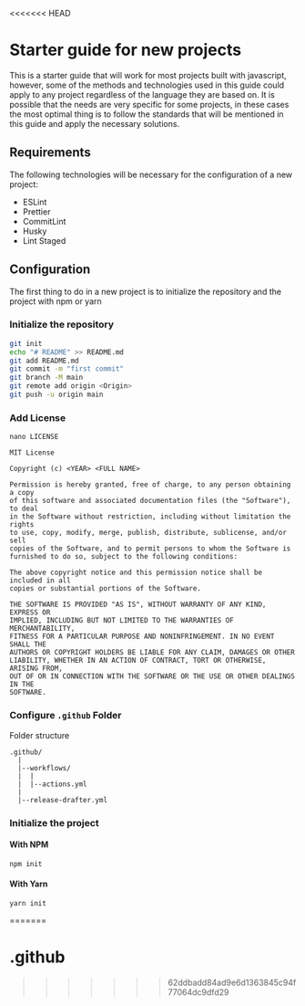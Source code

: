 <<<<<<< HEAD
# Starter guide for new projects

This is a starter guide that will work for most projects built with javascript, however, some of the methods and technologies used in this guide could apply to any project regardless of the language they are based on. It is possible that the needs are very specific for some projects, in these cases the most optimal thing is to follow the standards that will be mentioned in this guide and apply the necessary solutions.

## Requirements

The following technologies will be necessary for the configuration of a new project:

- ESLint
- Prettier
- CommitLint
- Husky
- Lint Staged

## Configuration

The first thing to do in a new project is to initialize the repository and the project with npm or yarn

### Initialize the repository

```bash
git init
echo "# README" >> README.md
git add README.md
git commit -m "first commit"
git branch -M main
git remote add origin <Origin>
git push -u origin main
```

### Add License

`nano LICENSE`

```
MIT License

Copyright (c) <YEAR> <FULL NAME>

Permission is hereby granted, free of charge, to any person obtaining a copy
of this software and associated documentation files (the "Software"), to deal
in the Software without restriction, including without limitation the rights
to use, copy, modify, merge, publish, distribute, sublicense, and/or sell
copies of the Software, and to permit persons to whom the Software is
furnished to do so, subject to the following conditions:

The above copyright notice and this permission notice shall be included in all
copies or substantial portions of the Software.

THE SOFTWARE IS PROVIDED "AS IS", WITHOUT WARRANTY OF ANY KIND, EXPRESS OR
IMPLIED, INCLUDING BUT NOT LIMITED TO THE WARRANTIES OF MERCHANTABILITY,
FITNESS FOR A PARTICULAR PURPOSE AND NONINFRINGEMENT. IN NO EVENT SHALL THE
AUTHORS OR COPYRIGHT HOLDERS BE LIABLE FOR ANY CLAIM, DAMAGES OR OTHER
LIABILITY, WHETHER IN AN ACTION OF CONTRACT, TORT OR OTHERWISE, ARISING FROM,
OUT OF OR IN CONNECTION WITH THE SOFTWARE OR THE USE OR OTHER DEALINGS IN THE
SOFTWARE.
```

### Configure `.github` Folder

Folder structure

```
.github/
  |
  |--workflows/
  |  |
  |  |--actions.yml
  |
  |--release-drafter.yml
```

### Initialize the project

#### With NPM

```
npm init
```

#### With Yarn

```
yarn init
```
=======
# .github
>>>>>>> 62ddbadd84ad9e6d1363845c94f77064dc9dfd29
